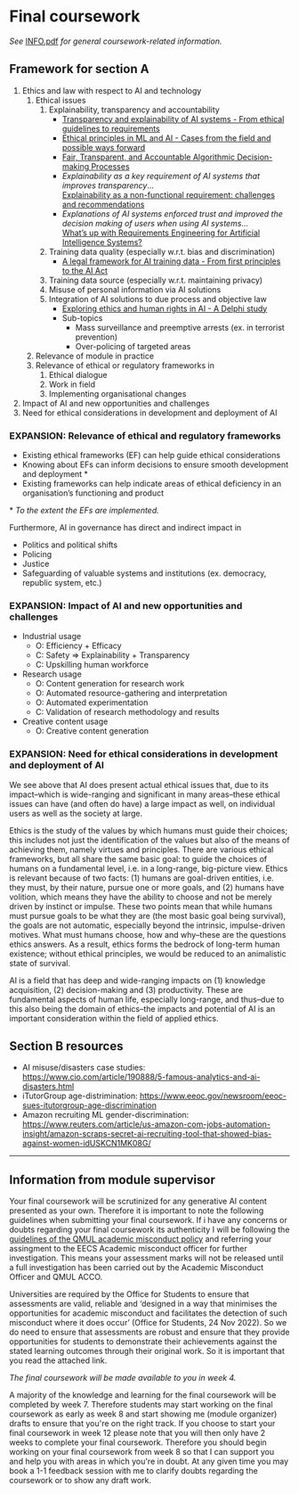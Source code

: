 # Final coursework
 
_See_ [INFO.pdf](https://github.com/pranigopu/ethics-regulation-law--for--intelligentSystems/blob/c3c4fae7a34b78b07236b8f63567eeba798597b7/finalCoursework/INFO.pdf) _for general coursework-related information._

## Framework for section A
1. Ethics and law with respect to AI and technology
    1. Ethical issues
        1. Explainability, transparency and accountability
            - [Transparency and explainability of AI systems - From ethical guidelines to requirements](https://www.sciencedirect.com/science/article/pii/S0950584923000514)
            - [Ethical principles in ML and AI - Cases from the field and possible ways forward](https://www.nature.com/articles/s41599-020-0501-9)
            - [Fair, Transparent, and Accountable Algorithmic Decision-making Processes](https://link.springer.com/content/pdf/10.1007/s13347-017-0279-x.pdf)
            - _Explainability as a key requirement of AI systems that improves transparency_... <br> [Explainability as a non-functional requirement: challenges and recommendations](https://link.springer.com/article/10.1007/s00766-020-00333-1?utm_source=getftr&utm_medium=getftr&utm_campaign=getftr_pilot)
            - _Explanations of AI systems enforced trust and improved the decision making of users when using AI systems_... <br> [What’s up with Requirements Engineering for Artificial Intelligence Systems?](https://ieeexplore.ieee.org/document/9604729)
        3. Training data quality (especially w.r.t. bias and discrimination)
            - [A legal framework for AI training data - From first principles to the AI Act](https://www.tandfonline.com/doi/full/10.1080/17579961.2021.1977219)
        5. Training data source (especially w.r.t. maintaining privacy)
        6. Misuse of personal information via AI solutions
        7. Integration of AI solutions to due process and objective law
            - [Exploring ethics and human rights in AI - A Delphi study](https://www.sciencedirect.com/science/article/pii/S0040162523001877)
            - Sub-topics
                - Mass surveillance and preemptive arrests (ex. in terrorist prevention)
                - Over-policing of targeted areas
    3. Relevance of module in practice
    4. Relevance of ethical or regulatory frameworks in
        1. Ethical dialogue
        2. Work in field
        3. Implementing organisational changes
3. Impact of AI and new opportunities and challenges
4. Need for ethical considerations in development and deployment of AI

### EXPANSION: Relevance of ethical and regulatory frameworks
- Existing ethical frameworks (EF) can help guide ethical considerations
- Knowing about EFs can inform decisions to ensure smooth development and deployment \*
- Existing frameworks can help indicate areas of ethical deficiency in an organisation’s functioning and product

\* _To the extent the EFs are implemented._

Furthermore, AI in governance has direct and indirect impact in

- Politics and political shifts
- Policing
- Justice
- Safeguarding of valuable systems and institutions (ex. democracy, republic system, etc.)

### EXPANSION: Impact of AI and new opportunities and challenges
- Industrial usage
    - O: Efficiency + Efficacy
    - C: Safety ⇒ Explainability + Transparency
    - C: Upskilling human workforce
- Research usage
    - O: Content generation for research work
    - O: Automated resource-gathering and interpretation
    - O: Automated experimentation
    - C: Validation of research methodology and results
- Creative content usage
    - O: Creative content generation

### EXPANSION: Need for ethical considerations in development and deployment of AI
We see above that AI does present actual ethical issues that, due to its impact–which is wide-ranging and significant in many areas–these ethical issues can have (and often do have) a large impact as well, on individual users as well as the society at large.

Ethics is the study of the values by which humans must guide their choices; this includes not just the identification of the values but also of the means of achieving them, namely virtues and principles. There are various ethical frameworks, but all share the same basic goal: to guide the choices of humans on a fundamental level, i.e. in a long-range, big-picture view. Ethics is relevant because of two facts: (1) humans are goal-driven entities, i.e. they must, by their nature, pursue one or more goals, and (2) humans have volition, which means they have the ability to choose and not be merely driven by instinct or impulse. These two points mean that while humans must pursue goals to be what they are (the most basic goal being survival), the goals are not automatic, especially beyond the intrinsic, impulse-driven motives. What must humans choose, how and why–these are the questions ethics answers. As a result, ethics forms the bedrock of long-term human existence; without ethical principles, we would be reduced to an animalistic state of survival.

AI is a field that has deep and wide-ranging impacts on (1) knowledge acquisition, (2) decision-making and (3) productivity. These are fundamental aspects of human life, especially long-range, and thus–due to this also being the domain of ethics–the impacts and potential of AI is an important consideration within the field of applied ethics.

## Section B resources

- AI misuse/disasters case studies: https://www.cio.com/article/190888/5-famous-analytics-and-ai-disasters.html
- iTutorGroup age-distrimination: https://www.eeoc.gov/newsroom/eeoc-sues-itutorgroup-age-discrimination
- Amazon recruiting ML gender-discrimination: https://www.reuters.com/article/us-amazon-com-jobs-automation-insight/amazon-scraps-secret-ai-recruiting-tool-that-showed-bias-against-women-idUSKCN1MK08G/

---

## Information from module supervisor
Your final coursework will be scrutinized for any generative AI content presented as your own. Therefore it is important to note the following guidelines when submitting your final coursework. If i have any concerns or doubts regarding your final coursework its authenticity I will be following the [guidelines of the QMUL academic misconduct policy](https://www.qmul.ac.uk/governance-and-legal-services/student-appeals/academic-misconduct/) and referring your assingment to the EECS Academic misconduct officer for further investigation. This means your assessment marks will not be released until a full investigation has been carried out by the Academic Misconduct Officer and QMUL ACCO.

Universities are required by the Office for Students to ensure that assessments are valid, reliable and ‘designed in a way that minimises the opportunities for academic misconduct and facilitates the detection of such misconduct where it does occur’ (Office for Students, 24 Nov 2022). So we do need to ensure that assessments are robust and ensure that they provide opportunities for students to demonstrate their achievements against the stated learning outcomes through their original work.  So it is important that you read the attached link. 

_The final coursework will be made available to you in week 4._

A majority of the knowledge and learning for the final coursework will be completed by week 7. Therefore students may start working on the final coursework as early as week 8 and start showing me (module organizer) drafts to ensure that you're on the right track.  If you choose to start your final coursework in week 12 please note that you will then only have 2 weeks to complete your final coursework.  Therefore you should begin working on your final coursework from week 8 so that I can support you and help you with areas in which you're in doubt. At any given time you may book a 1-1 feedback session with me to clarify doubts regarding the coursework or to show any draft work. 
